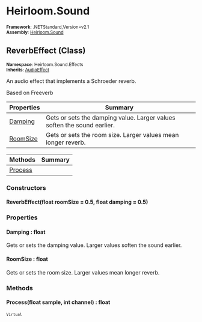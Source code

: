 # Heirloom.Sound

<small>**Framework**: .NETStandard,Version=v2.1</small>  
<small>**Assembly**: [Heirloom.Sound](../Heirloom.Sound/Heirloom.Sound.md)</small>  

## ReverbEffect (Class)
<small>**Namespace**: Heirloom.Sound.Effects</small>  
<small>**Inherits**: [AudioEffect](Heirloom.Sound.AudioEffect.md)</small>  

An audio effect that implements a Schroeder reverb.

Based on Freeverb

| Properties               | Summary                                                                 |
|--------------------------|-------------------------------------------------------------------------|
| [Damping](#DAMCA57E844)  | Gets or sets the damping value. Larger values soften the sound earlier. |
| [RoomSize](#ROO6318FE08) | Gets or sets the room size. Larger values mean longer reverb.           |

| Methods                 | Summary |
|-------------------------|---------|
| [Process](#PRO1C94C308) |         |

### Constructors

#### ReverbEffect(float roomSize = 0.5, float damping = 0.5)

### Properties

#### <a name="DAMCA57E844"></a>Damping : float


Gets or sets the damping value. Larger values soften the sound earlier.

#### <a name="ROO6318FE08"></a>RoomSize : float


Gets or sets the room size. Larger values mean longer reverb.

### Methods

#### <a name="PRO1C94C308"></a>Process(float sample, int channel) : float
<small>`Virtual`</small>


